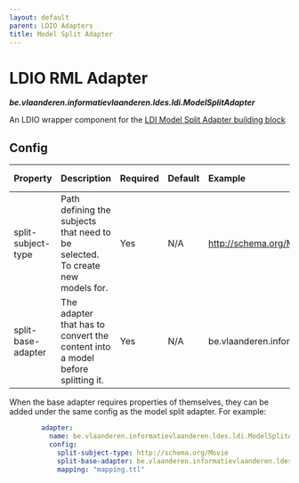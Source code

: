 ```yaml
---
layout: default
parent: LDIO Adapters
title: Model Split Adapter
---
```


# LDIO RML Adapter
***be.vlaanderen.informatievlaanderen.ldes.ldi.ModelSplitAdapter***

An LDIO wrapper component for the [LDI Model Split Adapter building block](../../_core/ldi-adapters/model-split-adapter.md)

## Config


| Property            | Description                                                                    | Required | Default | Example                                                 | Supported values |
|:--------------------|:-------------------------------------------------------------------------------|:---------|:--------|:--------------------------------------------------------|:-----------------|
| split-subject-type  | Path defining the subjects that need to be selected. To create new models for. | Yes      | N/A     | http://schema.org/Movie                                 | String           |
| split-base-adapter  | The adapter that has to convert the content into a model before splitting it.  | Yes      | N/A     | be.vlaanderen.informatievlaanderen.ldes.ldi.RdfAdapter  | String           |

When the base adapter requires properties of themselves, they can be added under the same config as the model split adapter.
For example:

```yaml
        adapter:
          name: be.vlaanderen.informatievlaanderen.ldes.ldi.ModelSplitAdapter
          config:
            split-subject-type: http://schema.org/Movie
            split-base-adapter: be.vlaanderen.informatievlaanderen.ldes.ldi.RmlAdapter
            mapping: "mapping.ttl"
```
